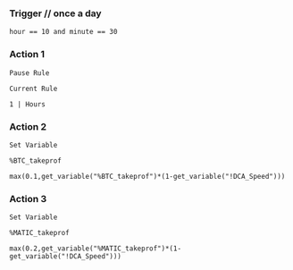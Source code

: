 ### Trigger   // once a day
```
hour == 10 and minute == 30
```
### Action 1
```
Pause Rule
```
```
Current Rule
```
```
1 | Hours
```
### Action 2
```
Set Variable
```
```
%BTC_takeprof
```
```
max(0.1,get_variable("%BTC_takeprof")*(1-get_variable("!DCA_Speed")))
```
### Action 3
```
Set Variable
```
```
%MATIC_takeprof
```
```
max(0.2,get_variable("%MATIC_takeprof")*(1-get_variable("!DCA_Speed")))
```